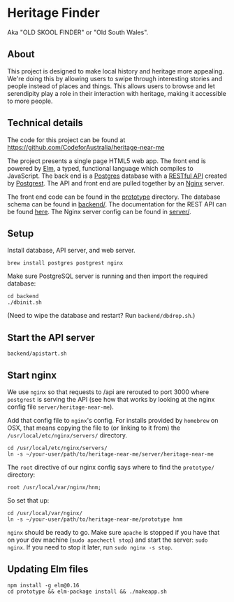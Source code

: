 # Heritage Finder

Aka "OLD SKOOL FINDER" or "Old South Wales".

## About
This project is designed to make local history and heritage more appealing.
We're doing this by allowing users to swipe through interesting stories and people instead of places and things. This allows users to browse and let serendipity play a role in their interaction with heritage, making it accessible to more people.


## Technical details
The code for this project can be found at https://github.com/CodeforAustralia/heritage-near-me

The project presents a single page HTML5 web app.
The front end is powered by [Elm](http://elm-lang.org), a typed, functional language which compiles to JavaScript.
The back end is a [Postgres](http://www.postgresql.org) database with a [RESTful API](https://en.wikipedia.org/wiki/Representational_state_transfer) created by [Postgrest](http://postgrest.com).
The API and front end are pulled together by an [Nginx](http://nginx.org/en/) server.

The front end code can be found in the [prototype](prototype) directory.
The database schema can be found in [backend/](backend/heritage-near-me.sql).
The documentation for the REST API can be found [here](http://postgrest.com/api/reading/).
The Nginx server config can be found in [server/](server/heritage-near-me).


## Setup

Install database, API server, and web server.

```
brew install postgres postgrest nginx
```

Make sure PostgreSQL server is running and then import the required database:

```
cd backend
./dbinit.sh
```

(Need to wipe the database and restart? Run `backend/dbdrop.sh`.)


## Start the API server

```
backend/apistart.sh
```

## Start nginx

We use `nginx` so that requests to /api are rerouted to port 3000 where `postgrest`
is serving the API (see how that works by looking at the nginx config file `server/heritage-near-me`).

Add that config file to `nginx`'s config. For installs provided by `homebrew` on OSX, that means copying the file to (or linking to it from) the `/usr/local/etc/nginx/servers/` directory.

```
cd /usr/local/etc/nginx/servers/
ln -s ~/your-user/path/to/heritage-near-me/server/heritage-near-me
```

The `root` directive of our nginx config says where to find the `prototype/` directory:

```
root /usr/local/var/nginx/hnm;
```

So set that up:

```
cd /usr/local/var/nginx/
ln -s ~/your-user/path/to/heritage-near-me/prototype hnm
```

`nginx` should be ready to go. Make sure `apache` is stopped if you have that on your dev machine (`sudo apachectl stop`) and start the server: `sudo nginx`. If you need to stop it later, run `sudo nginx -s stop`.

## Updating Elm files


```
npm install -g elm@0.16
cd prototype && elm-package install && ./makeapp.sh
```



